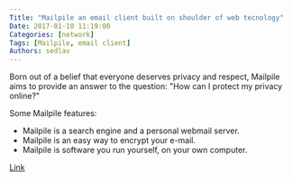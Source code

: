 ```yaml
---
Title: "Mailpile an email client built on shoulder of web tecnology"
Date: 2017-01-10 11:19:00
Categories: [network]
Tags: [Mailpile, email client]
Authors: sedlav
---
```


Born out of a belief that everyone deserves privacy and respect, Mailpile aims to provide an answer to the question: "How can I protect my privacy online?"

Some Mailpile features:
* Mailpile is a search engine and a personal webmail server.
* Mailpile is an easy way to encrypt your e-mail.
* Mailpile is software you run yourself, on your own computer.

[Link](https://www.mailpile.is/)
